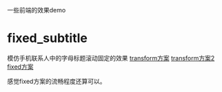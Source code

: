 
一些前端的效果demo

# fixed_subtitle

模仿手机联系人中的字母标题滚动固定的效果
[transform方案](https://peakfish.github.io/FE_demo/fixed_subtitle/index.html?tag=1)
[transform方案2](https://peakfish.github.io/FE_demo/fixed_subtitle/index.html?tag=2)
[fixed方案](https://peakfish.github.io/FE_demo/fixed_subtitle/index.html?tag=3)

感觉fixed方案的流畅程度还算可以。




